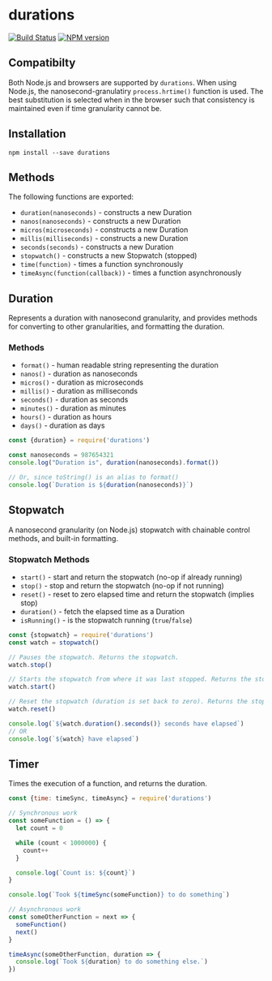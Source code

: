 # durations

[![Build Status][travis-image]][travis-url]
[![NPM version][npm-image]][npm-url]

## Compatibilty

Both Node.js and browsers are supported by `durations`. When using Node.js, the nanosecond-granulatiry `process.hrtime()` function is used. The best substitution is selected when in the browser such that consistency is maintained even if time granularity cannot be.

## Installation

```shell
npm install --save durations
```

## Methods

The following functions are exported:
* `duration(nanoseconds)` - constructs a new Duration
* `nanos(nanoseconds)` - constructs a new Duration
* `micros(microseconds)` - constructs a new Duration
* `millis(milliseconds)` - constructs a new Duration
* `seconds(seconds)` - constructs a new Duration
* `stopwatch()` - constructs a new Stopwatch (stopped)
* `time(function)` - times a function synchronously
* `timeAsync(function(callback))` - times a function asynchronously

## Duration

Represents a duration with nanosecond granularity, and provides methods
for converting to other granularities, and formatting the duration.

### Methods
* `format()` - human readable string representing the duration
* `nanos()` - duration as nanoseconds
* `micros()` - duration as microseconds
* `millis()` - duration as milliseconds
* `seconds()` - duration as seconds
* `minutes()` - duration as minutes
* `hours()` - duration as hours
* `days()` - duration as days

```javascript
const {duration} = require('durations')

const nanoseconds = 987654321
console.log("Duration is", duration(nanoseconds).format())

// Or, since toString() is an alias to format()
console.log(`Duration is ${duration(nanoseconds)}`)
```

## Stopwatch

A nanosecond granularity (on Node.js) stopwatch with chainable control methods,
and built-in formatting.

### Stopwatch Methods
* `start()` - start and return the stopwatch (no-op if already running)
* `stop()` - stop and return the stopwatch (no-op if not running)
* `reset()` - reset to zero elapsed time and return the stopwatch (implies stop)
* `duration()` - fetch the elapsed time as a Duration
* `isRunning()` -  is the stopwatch running (`true`/`false`)

```javascript
const {stopwatch} = require('durations')
const watch = stopwatch()

// Pauses the stopwatch. Returns the stopwatch.
watch.stop()

// Starts the stopwatch from where it was last stopped. Returns the stopwatch.
watch.start()

// Reset the stopwatch (duration is set back to zero). Returns the stopwatch.
watch.reset()

console.log(`${watch.duration().seconds()} seconds have elapsed`)
// OR
console.log(`${watch} have elapsed`)
```

## Timer

Times the execution of a function, and returns the duration.

```javascript
const {time: timeSync, timeAsync} = require('durations')

// Synchronous work
const someFunction = () => {
  let count = 0

  while (count < 1000000) {
    count++
  }

  console.log(`Count is: ${count}`)
}

console.log(`Took ${timeSync(someFunction)} to do something`)

// Asynchronous work
const someOtherFunction = next => {
  someFunction()
  next()
}

timeAsync(someOtherFunction, duration => {
  console.log(`Took ${duration} to do something else.`)
})
```

[travis-url]: https://travis-ci.org/joeledwards/node-durations
[travis-image]: https://img.shields.io/travis/joeledwards/node-durations/master.svg
[npm-url]: https://www.npmjs.com/package/durations
[npm-image]: https://img.shields.io/npm/v/durations.svg
